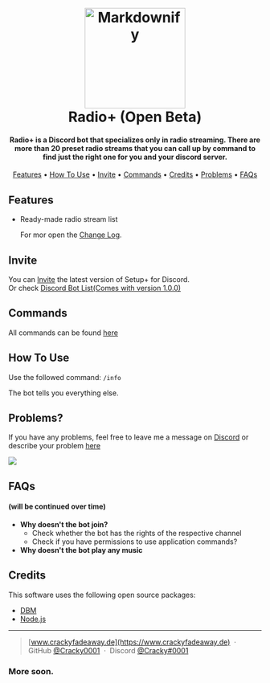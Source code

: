 <h1 align="center">
  <br>
  <a href="https://github.com/Cracky0001/RadioPlus/blob/main/Bot%20logos/Radio550.png?raw=true"><img src="https://github.com/Cracky0001/RadioPlus/blob/main/Bot%20logos/Radio550.png?raw=true" alt="Markdownify" width="200"></a>
  <br>
 Radio+ (Open Beta)
  <br>
</h1>

<h4 align="center">Radio+ is a Discord bot that specializes only in radio streaming.
There are more than 20 preset radio streams that you can call up by command to find just the right one for you and your discord server.</h4>

<p align="center">
  <a href="#features">Features</a> •
  <a href="#how-to-use">How To Use</a> •
  <a href="#invite">Invite</a> •
  <a href= "#commands">Commands</a> •
  <a href="#credits">Credits</a> •
  <a href="#problems">Problems</a> •
  <a href= "#faqs">FAQs</a>
</p>

## Features
* Ready-made radio stream list

  For mor open the [Change Log](https://github.com/Cracky0001/RadioPlus/blob/main/Change_Log.md).

## Invite

You can [Invite](https://discord.com/api/oauth2/authorize?client_id=1033494479287623700&permissions=2184195072&scope=bot%20applications.commands) the latest version of Setup+ for Discord.  
Or check [Discord Bot List(Comes with version 1.0.0)]()

## Commands

All commands can be found [here](https://github.com/Cracky0001/RadioPlus/blob/main/Command.md)

## How To Use

Use the followed command:
`/info`

The bot tells you everything else.

## Problems?

If you have any problems, feel free to leave me a message on [Discord](https://discord.com/users/507464069100601363) or describe your problem [here](https://github.com/Cracky0001/RadioPlus/issues)
</p>
<a href="https://discord.com/users/507464069100601363" target="_blank"> <img src="https://discord.c99.nl/widget/theme-4/507464069100601363.png">  </a>
</a>

## FAQs 
#### (will be continued over time)
* **Why doesn't the bot join?**
	- Check whether the bot has the rights of the respective channel
	- Check if you have permissions to use application commands?
* **Why doesn't the bot play any music**
## Credits

This software uses the following open source packages:

- [DBM](https://store.steampowered.com/app/682130/Discord_Bot_Maker/#:~:text=Discord%20Bot%20Maker%20is%20powerful,the%20bot%20of%20their%20dreams!)
- [Node.js](https://nodejs.org/)

---

> [www.crackyfadeaway.de](https://www.crackyfadeaway.de) &nbsp;&middot;&nbsp;
> GitHub [@Cracky0001](https://github.com/Cracky0001) &nbsp;&middot;&nbsp;
> Discord [@Cracky#0001](https://discord.com/users/507464069100601363)

### More soon.
